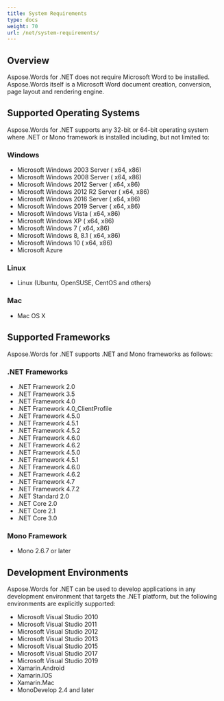 ```yaml
---
title: System Requirements
type: docs
weight: 70
url: /net/system-requirements/
---
```


## Overview

Aspose.Words for .NET does not require Microsoft Word to be installed. Aspose.Words itself is a Microsoft Word document creation, conversion, page layout and rendering engine.

## Supported Operating Systems

Aspose.Words for .NET supports any 32-bit or 64-bit operating system where .NET or Mono framework is installed including, but not limited to:

### Windows

- Microsoft Windows 2003 Server ( x64, x86)
- Microsoft Windows 2008 Server ( x64, x86)
- Microsoft Windows 2012 Server ( x64, x86)
- Microsoft Windows 2012 R2 Server ( x64, x86)
- Microsoft Windows 2016 Server ( x64, x86)
- Microsoft Windows 2019 Server ( x64, x86)
- Microsoft Windows Vista ( x64, x86)
- Microsoft Windows XP ( x64, x86)
- Microsoft Windows 7 ( x64, x86)
- Microsoft Windows 8, 8.1 ( x64, x86)
- Microsoft Windows 10 ( x64, x86)
- Microsoft Azure

### Linux

- Linux (Ubuntu, OpenSUSE, CentOS and others)

### Mac

- Mac OS X

## Supported Frameworks

Aspose.Words for .NET supports .NET and Mono frameworks as follows:

### .NET Frameworks

- .NET Framework 2.0
- .NET Framework 3.5
- .NET Framework 4.0
- .NET Framework 4.0_ClientProfile
- .NET Framework 4.5.0
- .NET Framework 4.5.1
- .NET Framework 4.5.2
- .NET Framework 4.6.0
- .NET Framework 4.6.2
- .NET Framework 4.5.0
- .NET Framework 4.5.1
- .NET Framework 4.6.0
- .NET Framework 4.6.2
- .NET Framework 4.7
- .NET Framework 4.7.2
- .NET Standard 2.0 
- .NET Core 2.0
- .NET Core 2.1
- .NET Core 3.0

### Mono Framework

- Mono 2.6.7 or later

## Development Environments

Aspose.Words for .NET can be used to develop applications in any development environment that targets the .NET platform, but the following environments are explicitly supported:

- Microsoft Visual Studio 2010
- Microsoft Visual Studio 2011
- Microsoft Visual Studio 2012
- Microsoft Visual Studio 2013
- Microsoft Visual Studio 2015
- Microsoft Visual Studio 2017
- Microsoft Visual Studio 2019
- Xamarin.Android
- Xamarin.IOS
- Xamarin.Mac
- MonoDevelop 2.4 and later
